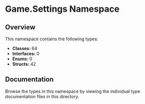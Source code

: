 # Game.Settings Namespace

## Overview

This namespace contains the following types:

- **Classes:** 64
- **Interfaces:** 0
- **Enums:** 0
- **Structs:** 42

## Documentation

Browse the types in this namespace by viewing the individual type documentation files in this directory.

